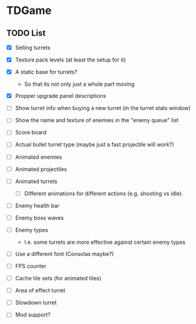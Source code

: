 # TDGame

## TODO List
- [X] Selling turrets
- [X] Texture pack levels (at least the setup for it)
- [x] A static base for turrets?
    - So that its not only just a whole part moving
- [X] Propper upgrade panel descriptions
- [ ] Show turret info when buying a new turret (in the turret stats window)
- [ ] Show the name and texture of enemies in the "enemy queue" list
- [ ] Score board
- [ ] Actual bullet turret type (maybe just a fast projectile will work?)
- [ ] Animated enemies
- [ ] Animated projectiles
- [ ] Animated turrets
    - [ ] Different animations for different actions (e.g. shooting vs idle)
- [ ] Enemy health bar
- [ ] Enemy boss waves
- [ ] Enemy types
    - I.e. some turrets are more effective against certain enemy types
- [ ] Use a different font (Consolas maybe?)
- [ ] FPS counter
- [ ] Cache tile sets (for animated tiles)
- [ ] Area of effect turret
- [ ] Slowdown turret
- [ ] Mod support?

